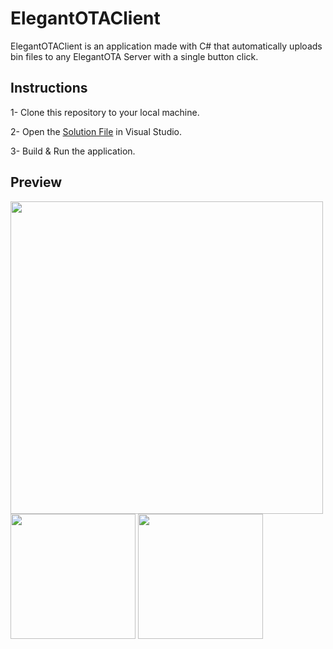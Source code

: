 # ElegantOTAClient
ElegantOTAClient is an application made with C# that automatically uploads bin files to any ElegantOTA Server with a single button click.

## Instructions

1- Clone this repository to your local machine.

2- Open the [Solution File](https://github.com/bora-sy/ElegantOTAClient/blob/main/src/ElegantOTAClient.sln) in Visual Studio.

3- Build & Run the application.

## Preview

<img src="https://github.com/user-attachments/assets/93710412-88fc-4d24-bcbd-638bb9b62b98" width="500">

<br/>

<img src="https://github.com/user-attachments/assets/0b80c49d-310e-4618-af70-3c5bc61cb8d4" width="200">
<img src="https://github.com/user-attachments/assets/37599e7a-608c-401a-850e-8f1f1b180dfc" width="200">
